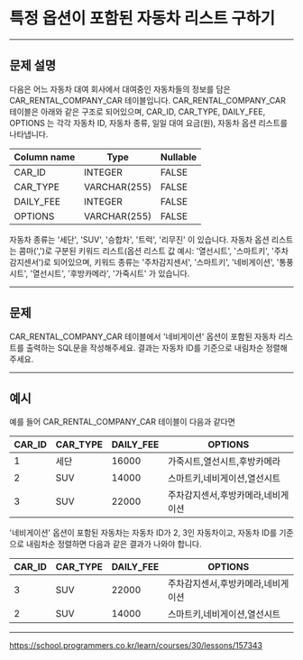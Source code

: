 # 특정 옵션이 포함된 자동차 리스트 구하기

---

## 문제 설명

다음은 어느 자동차 대여 회사에서 대여중인 자동차들의 정보를 담은 CAR_RENTAL_COMPANY_CAR 테이블입니다. CAR_RENTAL_COMPANY_CAR 테이블은 아래와 같은 구조로 되어있으며, CAR_ID, CAR_TYPE, DAILY_FEE, OPTIONS 는 각각 자동차 ID, 자동차 종류, 일일 대여 요금(원), 자동차 옵션 리스트를 나타냅니다.

| Column name | Type          | Nullable |
|-------------|---------------|----------|
| CAR_ID      | INTEGER       | FALSE    |
| CAR_TYPE    | VARCHAR(255)  | FALSE    |
| DAILY_FEE   | INTEGER       | FALSE    |
| OPTIONS     | VARCHAR(255)  | FALSE    |


자동차 종류는 '세단', 'SUV', '승합차', '트럭', '리무진' 이 있습니다. 자동차 옵션 리스트는 콤마(',')로 구분된 키워드 리스트(옵션 리스트 값 예시: '열선시트', '스마트키', '주차감지센서')로 되어있으며, 키워드 종류는 '주차감지센서', '스마트키', '네비게이션', '통풍시트', '열선시트', '후방카메라', '가죽시트' 가 있습니다.

---

## 문제

CAR_RENTAL_COMPANY_CAR 테이블에서 '네비게이션' 옵션이 포함된 자동차 리스트를 출력하는 SQL문을 작성해주세요. 결과는 자동차 ID를 기준으로 내림차순 정렬해주세요.

---

## 예시

예를 들어 CAR_RENTAL_COMPANY_CAR 테이블이 다음과 같다면

| CAR_ID | CAR_TYPE | DAILY_FEE | OPTIONS                   |
|--------|----------|-----------|---------------------------|
| 1      | 세단     | 16000     | 가죽시트,열선시트,후방카메라 |
| 2      | SUV      | 14000     | 스마트키,네비게이션,열선시트 |
| 3      | SUV      | 22000     | 주차감지센서,후방카메라,네비게이션 |


'네비게이션' 옵션이 포함된 자동차는 자동차 ID가 2, 3인 자동차이고, 자동차 ID를 기준으로 내림차순 정렬하면 다음과 같은 결과가 나와야 합니다.


| CAR_ID | CAR_TYPE | DAILY_FEE | OPTIONS                   |
|--------|----------|-----------|---------------------------|
| 3      | SUV      | 22000     | 주차감지센서,후방카메라,네비게이션 |
| 2      | SUV      | 14000     | 스마트키,네비게이션,열선시트 |


---

https://school.programmers.co.kr/learn/courses/30/lessons/157343
